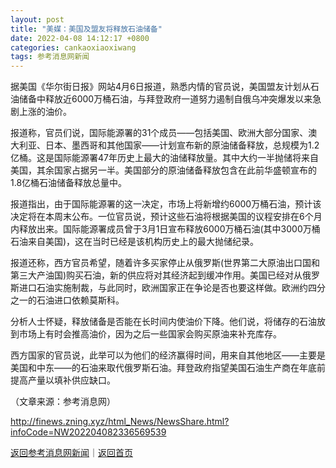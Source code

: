 ```yaml
---
layout: post
title: "美媒：美国及盟友将释放石油储备"
date: 2022-04-08 14:12:17 +0800
categories: cankaoxiaoxiwang
tags: 参考消息网新闻
---
```

<p>据美国《华尔街日报》网站4月6日报道，熟悉内情的官员说，美国盟友计划从石油储备中释放近6000万桶石油，与拜登政府一道努力遏制自俄乌冲突爆发以来急剧上涨的油价。</p><p>报道称，官员们说，国际能源署的31个成员——包括美国、欧洲大部分国家、澳大利亚、日本、墨西哥和其他国家——计划宣布新的原油储备释放，总规模为1.2亿桶。这是国际能源署47年历史上最大的油储释放量。其中大约一半抛储将来自美国，其余国家占据另一半。美国部分的原油储备释放包含在此前华盛顿宣布的1.8亿桶石油储备释放总量中。</p><p>报道指出，由于国际能源署的这一决定，市场上将新增约6000万桶石油，预计该决定将在本周末公布。一位官员说，预计这些石油将根据美国的议程安排在6个月内释放出来。国际能源署成员曾于3月1日宣布释放6000万桶石油(其中3000万桶石油来自美国)，这在当时已经是该机构历史上的最大抛储纪录。</p><p>报道还称，西方官员希望，随着许多买家停止从俄罗斯(世界第二大原油出口国和第三大产油国)购买石油，新的供应将对其经济起到缓冲作用。美国已经对从俄罗斯进口石油实施制裁，与此同时，欧洲国家正在争论是否也要这样做。欧洲约四分之一的石油进口依赖莫斯科。</p><p>分析人士怀疑，释放储备是否能在长时间内使油价下降。他们说，将储存的石油放到市场上有时会推高油价，因为之后一些国家会购买原油来补充库存。</p><p>西方国家的官员说，此举可以为他们的经济赢得时间，用来自其他地区——主要是美国和中东——的石油来取代俄罗斯石油。拜登政府指望美国石油生产商在年底前提高产量以填补供应缺口。</p><p></p><p class="em_media">（文章来源：参考消息网）</p>

<http://finews.zning.xyz/html_News/NewsShare.html?infoCode=NW202204082336569539>

[返回参考消息网新闻](//finews.withounder.com/category/cankaoxiaoxiwang.html)｜[返回首页](//finews.withounder.com/)